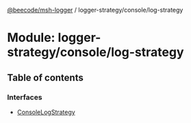 [@beecode/msh-logger](../README.md) / logger-strategy/console/log-strategy

# Module: logger-strategy/console/log-strategy

## Table of contents

### Interfaces

- [ConsoleLogStrategy](../interfaces/logger_strategy_console_log_strategy.ConsoleLogStrategy.md)
